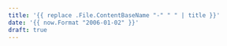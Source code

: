 ```yaml
---
title: '{{ replace .File.ContentBaseName "-" " " | title }}'
date: '{{ now.Format "2006-01-02" }}'
draft: true
---
```


